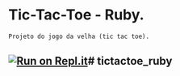 # Tic-Tac-Toe - Ruby.
    Projeto do jogo da velha (tic tac toe).

##    [![Run on Repl.it](https://img.shields.io/badge/Replit-667881?&style=plastic&logo=replit&logoColor=white&label=Run+on+the+code&labelColor=informational)](https://replit.it/KnightCapivara/tictactoe_ruby)# tictactoe_ruby

